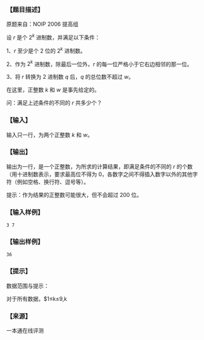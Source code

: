 ### 【题目描述】

原题来自：NOIP 2006 提高组

设 $r$ 是个 $2^k$ 进制数，并满足以下条件：

1、$r$ 至少是个 $2$ 位的 $2^k$ 进制数。

2、作为 $2^k$ 进制数，除最后一位外，$r$ 的每一位严格小于它右边相邻的那一位。

3、将 $r$ 转换为 $2$ 进制数 $q$ 后，$q$ 的总位数不超过 $w$。

在这里，正整数 $k$ 和 $w$ 是事先给定的。

问：满足上述条件的不同的 $r$ 共多少个？

### 【输入】

输入只一行，为两个正整数 $k$ 和 $w$。

### 【输出】

输出为一行，是一个正整数，为所求的计算结果，即满足条件的不同的 $r$ 的个数（用十进制数表示，要求最高位不得为 $0$，各数字之间不得插入数字以外的其他字符（例如空格、换行符、逗号等）。

提示：作为结果的正整数可能很大，但不会超过 $200$ 位。

### 【输入样例】

```
3 7
```

### 【输出样例】

```
36
```

### 【提示】

数据范围与提示：

对于所有数据，$1≤k≤9,k


 ### 【来源】

 一本通在线评测 